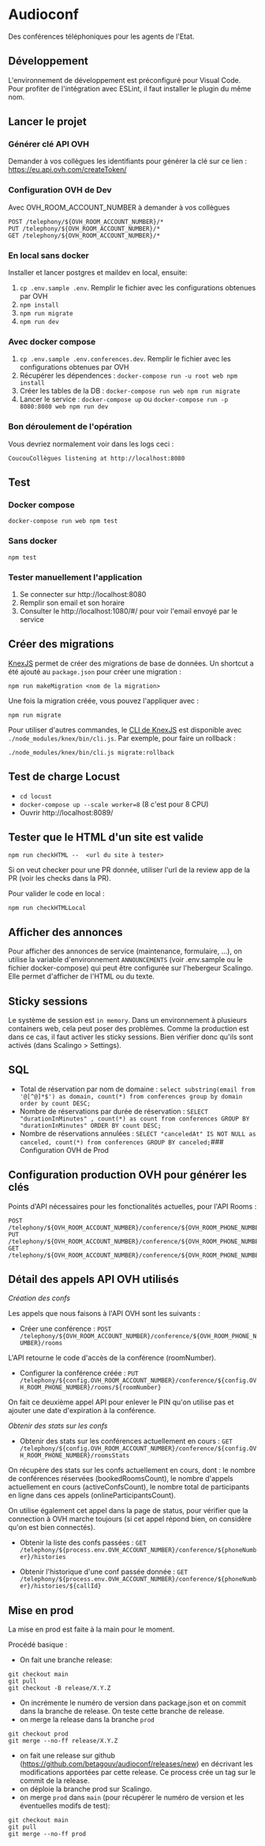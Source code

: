# Audioconf
Des conférences téléphoniques pour les agents de l'Etat.

## Développement

L'environnement de développement est préconfiguré pour Visual Code.
Pour profiter de l'intégration avec ESLint, il faut installer le plugin du même nom.

## Lancer le projet

### Générer clé API OVH

Demander à vos collègues les identifiants pour générer la clé sur ce lien : https://eu.api.ovh.com/createToken/

### Configuration OVH de Dev
Avec OVH_ROOM_ACCOUNT_NUMBER à demander à vos collègues
```
POST /telephony/${OVH_ROOM_ACCOUNT_NUMBER}/*
PUT /telephony/${OVH_ROOM_ACCOUNT_NUMBER}/*
GET /telephony/${OVH_ROOM_ACCOUNT_NUMBER}/*
```

### En local sans docker
Installer et lancer postgres et maildev en local, ensuite:
1. `cp .env.sample .env`. Remplir le fichier avec les configurations obtenues par OVH
2. `npm install`
3. `npm run migrate`
4. `npm run dev`

### Avec docker compose
1. `cp .env.sample .env.conferences.dev`. Remplir le fichier avec les configurations obtenues par OVH
2. Récupérer les dépendences : `docker-compose run -u root web npm install`
3. Créer les tables de la DB : `docker-compose run web npm run migrate`
4. Lancer le service : `docker-compose up` ou `docker-compose run -p 8080:8080 web npm run dev`

### Bon déroulement de l'opération
Vous devriez normalement voir dans les logs ceci :
```
CoucouCollègues listening at http://localhost:8080
```

## Test
### Docker compose
```
docker-compose run web npm test
```

### Sans docker
```
npm test
```

### Tester manuellement l'application
1. Se connecter sur http://localhost:8080
2. Remplir son email et son horaire
3. Consulter le http://localhost:1080/#/ pour voir l'email envoyé par le service


## Créer des migrations

[KnexJS](http://knexjs.org/#Migrations) permet de créer des migrations de base de données. Un shortcut a été ajouté au `package.json` pour créer une migration :

```
npm run makeMigration <nom de la migration>
```

Une fois la migration créée, vous pouvez l'appliquer avec :

```
npm run migrate
```


Pour utiliser d'autres commandes, le [CLI de KnexJS](http://knexjs.org/#Migrations) est disponible avec `./node_modules/knex/bin/cli.js`. Par exemple, pour faire un rollback :

```
./node_modules/knex/bin/cli.js migrate:rollback
```

## Test de charge Locust

- `cd locust`
- `docker-compose up --scale worker=8` (8 c'est pour 8 CPU)
- Ouvrir http://localhost:8089/

## Tester que le HTML d'un site est valide

```
npm run checkHTML --  <url du site à tester>
```

Si on veut checker pour une PR donnée, utiliser l'url de la review app de la PR (voir les checks dans la PR).

Pour valider le code en local :

```
npm run checkHTMLLocal
```


## Afficher des annonces
Pour afficher des annonces de service (maintenance, formulaire, ...), on utilise la variable d'environnement `ANNOUNCEMENTS` (voir .env.sample ou le fichier docker-compose) qui peut être configurée sur l'hebergeur Scalingo. Elle permet d'afficher de l'HTML ou du texte.

## Sticky sessions

Le système de session est `in memory`. Dans un environnement à plusieurs containers web, cela peut poser des problèmes.
Comme la production est dans ce cas, il faut activer les sticky sessions.
Bien vérifier donc qu'ils sont activés (dans Scalingo > Settings).

## SQL

- Total de réservation par nom de domaine : `select substring(email from '@[^@]*$') as domain, count(*) from conferences group by domain order by count DESC;`
- Nombre de réservations par durée de réservation : `SELECT "durationInMinutes" , count(*) as count from conferences GROUP BY "durationInMinutes" ORDER BY count DESC;`
- Nombre de réservations annulées : `SELECT "canceledAt" IS NOT NULL as canceled, count(*) from conferences GROUP BY canceled;`### Configuration OVH de Prod


## Configuration production OVH pour générer les clés
Points d'API nécessaires pour les fonctionalités actuelles, pour l'API Rooms :

```
POST /telephony/${OVH_ROOM_ACCOUNT_NUMBER}/conference/${OVH_ROOM_PHONE_NUMBER}/rooms
PUT /telephony/${OVH_ROOM_ACCOUNT_NUMBER}/conference/${OVH_ROOM_PHONE_NUMBER}/rooms/*
GET /telephony/${OVH_ROOM_ACCOUNT_NUMBER}/conference/${OVH_ROOM_PHONE_NUMBER}/roomsStats
```

## Détail des appels API OVH utilisés
*Création des confs*

Les appels que nous faisons à l'API OVH sont les suivants :
- Créer une conférence : `POST /telephony/${OVH_ROOM_ACCOUNT_NUMBER}/conference/${OVH_ROOM_PHONE_NUMBER}/rooms`

L'API retourne le code d'accès de la conférence (roomNumber).
- Configurer la conférence créée : `PUT /telephony/${config.OVH_ROOM_ACCOUNT_NUMBER}/conference/${config.OVH_ROOM_PHONE_NUMBER}/rooms/${roomNumber}`

On fait ce deuxième appel API pour enlever le PIN qu'on utilise pas et ajouter une date d'expiration à la conférence.

*Obtenir des stats sur les confs*

- Obtenir des stats sur les conférences actuellement en cours : `GET /telephony/${config.OVH_ROOM_ACCOUNT_NUMBER}/conference/${config.OVH_ROOM_PHONE_NUMBER}/roomsStats`

On récupère des stats sur les confs actuellement en cours, dont : le nombre de conférences réservées (bookedRoomsCount), le nombre d'appels actuellement en cours (activeConfsCount), le nombre total de participants en ligne dans ces appels (onlineParticipantsCount).

On utilise également cet appel dans la page de status, pour vérifier que la connection à OVH marche toujours (si cet appel répond bien, on considère qu'on est bien connectés).

- Obtenir la liste des confs passées : `GET /telephony/${process.env.OVH_ACCOUNT_NUMBER}/conference/${phoneNumber}/histories`

- Obtenir l'historique d'une conf passée donnée : `GET /telephony/${process.env.OVH_ACCOUNT_NUMBER}/conference/${phoneNumber}/histories/${callId}`

## Mise en prod
La mise en prod est faite à la main pour le moment.

Procédé basique :
 - On fait une branche release:
 ```
git checkout main
git pull
git checkout -B release/X.Y.Z
 ```
 - On incrémente le numéro de version dans package.json et on commit dans la branche de release. On teste cette branche de release.
 - on merge la release dans la branche `prod`
 ```
 git checkout prod
 git merge --no-ff release/X.Y.Z
 ```
 - on fait une release sur github (https://github.com/betagouv/audioconf/releases/new) en décrivant les modifications apportées par cette release. Ce process crée un tag sur le commit de la release.
 - on déploie la branche prod sur Scalingo.
 - on merge `prod` dans `main` (pour récupérer le numéro de version et les éventuelles modifs de test):
 ```
 git checkout main
 git pull
 git merge --no-ff prod
 ```
